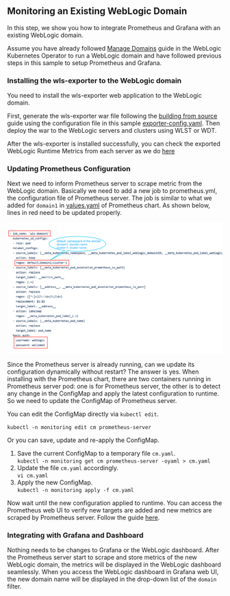 ## Monitoring an Existing WebLogic Domain
In this step, we show you how to integrate Prometheus and Grafana with an existing WebLogic domain.

Assume you have already followed [Manage Domains](https://oracle.github.io/weblogic-kubernetes-operator/userguide/managing-domains/) guide in the WebLogic Kubernetes Operator to run a WebLogic domain and have followed previous steps in this sample to setup Prometheus and Grafana.

### Installing the wls-exporter to the WebLogic domain
You need to install the wls-exporter web application to the WebLogic domain.

First, generate the wls-exporter war file following the [building from source](https://github.com/oracle/weblogic-monitoring-exporter#building-from-source) guide using the configuration file in this sample [exporter-config.yaml](../dashboard/exporter-config.yaml). Then deploy the war to the WebLogic servers and clusters using WLST or WDT.  

After the wls-exporter is installed successfully, you can check the exported WebLogic Runtime Metrics from each server as we do [here](04-wls-domain.md#check-the-weblogic-runtime-metrics)

### Updating Prometheus Configuration
Next we need to inform Prometheus server to scrape metric from the WebLogic domain. Basically we need to add a new job to prometheus.yml, the configuration file of Prometheus server. The job is similar to what we added for `domain1` in [values.yaml](../prometheus/values.yaml#L59) of Prometheus chart. As shown below, lines in red need to be updated properly.

![job](images/prometheus-job.png)

Since the Prometheus server is already running, can we update its configuration dynamically without restart? The answer is yes. When installing with the Prometheus chart, there are two containers running in Prometheus server pod: one is for Prometheus server, the other is to detect any change in the ConfigMap and apply the latest configuration to runtime. So we need to update the ConfigMap of Prometheus server. 

You can edit the ConfigMap directly via `kubectl edit`.
```
kubectl -n monitoring edit cm prometheus-server
```
Or you can save, update and re-apply the ConfigMap.
1. Save the current ConfigMap to a temporary file `cm.yaml`.  
   `kubectl -n monitoring get cm prometheus-server -oyaml > cm.yaml`
1. Update the file `cm.yaml` accordingly.  
   `vi cm.yaml`
1. Apply the new ConfigMap.  
   `kubectl -n monitoring apply -f cm.yaml`

Now wait until the new configuration applied to runtime. You can access the Prometheus web UI to verify new targets are added and new metrics are scraped by Prometheus server. Follow the guide [here](05-prometheus.md#access-the-prometheus-web-ui).

### Integrating with Grafana and Dashboard
Nothing needs to be changes to Grafana or the WebLogic dashboard. After the Prometheus server start to scrape and store metrics of the new WebLogic domain, the metrics will be displayed in the WebLogic dashboard seamlessly. When you access the WebLogic dashboard in Grafana web UI, the new domain name will be displayed in the drop-down list of the `domain` filter.

